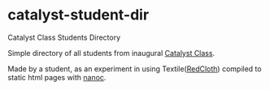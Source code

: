 catalyst-student-dir
====================

Catalyst Class Students Directory

Simple directory of all students from inaugural [Catalyst Class](http://catalystclass.com). 

Made by a student, as an experiment in using Textile([RedCloth](http://redcloth.org)) compiled to static html pages with [nanoc](http://nanoc.stoneship.org).